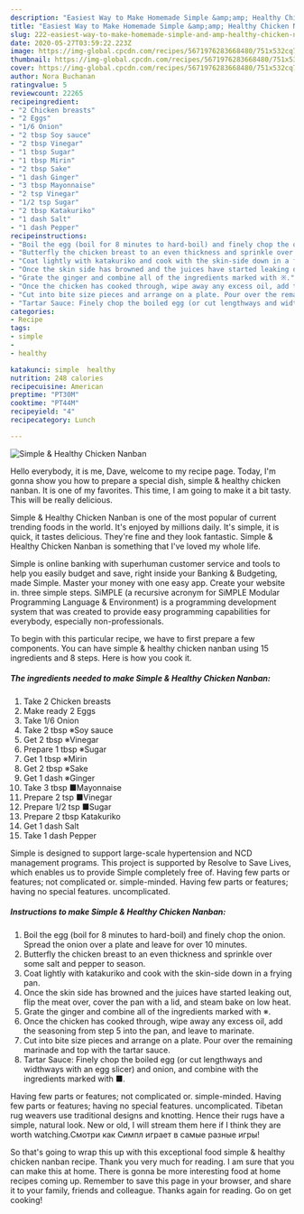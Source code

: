 ```yaml
---
description: "Easiest Way to Make Homemade Simple &amp;amp; Healthy Chicken Nanban"
title: "Easiest Way to Make Homemade Simple &amp;amp; Healthy Chicken Nanban"
slug: 222-easiest-way-to-make-homemade-simple-and-amp-healthy-chicken-nanban
date: 2020-05-27T03:59:22.223Z
image: https://img-global.cpcdn.com/recipes/5671976283668480/751x532cq70/simple-healthy-chicken-nanban-recipe-main-photo.jpg
thumbnail: https://img-global.cpcdn.com/recipes/5671976283668480/751x532cq70/simple-healthy-chicken-nanban-recipe-main-photo.jpg
cover: https://img-global.cpcdn.com/recipes/5671976283668480/751x532cq70/simple-healthy-chicken-nanban-recipe-main-photo.jpg
author: Nora Buchanan
ratingvalue: 5
reviewcount: 22265
recipeingredient:
- "2 Chicken breasts"
- "2 Eggs"
- "1/6 Onion"
- "2 tbsp Soy sauce"
- "2 tbsp Vinegar"
- "1 tbsp Sugar"
- "1 tbsp Mirin"
- "2 tbsp Sake"
- "1 dash Ginger"
- "3 tbsp Mayonnaise"
- "2 tsp Vinegar"
- "1/2 tsp Sugar"
- "2 tbsp Katakuriko"
- "1 dash Salt"
- "1 dash Pepper"
recipeinstructions:
- "Boil the egg (boil for 8 minutes to hard-boil) and finely chop the onion. Spread the onion over a plate and leave for over 10 minutes."
- "Butterfly the chicken breast to an even thickness and sprinkle over some salt and pepper to season."
- "Coat lightly with katakuriko and cook with the skin-side down in a frying pan."
- "Once the skin side has browned and the juices have started leaking out, flip the meat over, cover the pan with a lid, and steam bake on low heat."
- "Grate the ginger and combine all of the ingredients marked with ※."
- "Once the chicken has cooked through, wipe away any excess oil, add the seasoning from step 5 into the pan, and leave to marinate."
- "Cut into bite size pieces and arrange on a plate. Pour over the remaining marinade and top with the tartar sauce."
- "Tartar Sauce: Finely chop the boiled egg (or cut lengthways and widthways with an egg slicer) and onion, and combine with the ingredients marked with ■."
categories:
- Recipe
tags:
- simple
- 
- healthy

katakunci: simple  healthy 
nutrition: 248 calories
recipecuisine: American
preptime: "PT30M"
cooktime: "PT44M"
recipeyield: "4"
recipecategory: Lunch

---
```



![Simple &amp; Healthy Chicken Nanban](https://img-global.cpcdn.com/recipes/5671976283668480/751x532cq70/simple-healthy-chicken-nanban-recipe-main-photo.jpg)

Hello everybody, it is me, Dave, welcome to my recipe page. Today, I'm gonna show you how to prepare a special dish, simple &amp; healthy chicken nanban. It is one of my favorites. This time, I am going to make it a bit tasty. This will be really delicious.

Simple &amp; Healthy Chicken Nanban is one of the most popular of current trending foods in the world. It's enjoyed by millions daily. It's simple, it is quick, it tastes delicious. They're fine and they look fantastic. Simple &amp; Healthy Chicken Nanban is something that I've loved my whole life.

Simple is online banking with superhuman customer service and tools to help you easily budget and save, right inside your Banking &amp; Budgeting, made Simple. Master your money with one easy app. Create your website in. three simple steps. SiMPLE (a recursive acronym for SiMPLE Modular Programming Language &amp; Environment) is a programming development system that was created to provide easy programming capabilities for everybody, especially non-professionals.


To begin with this particular recipe, we have to first prepare a few components. You can have simple &amp; healthy chicken nanban using 15 ingredients and 8 steps. Here is how you cook it.

<!--inarticleads1-->

##### The ingredients needed to make Simple &amp; Healthy Chicken Nanban:

1. Take 2 Chicken breasts
1. Make ready 2 Eggs
1. Take 1/6 Onion
1. Take 2 tbsp ※Soy sauce
1. Get 2 tbsp ※Vinegar
1. Prepare 1 tbsp ※Sugar
1. Get 1 tbsp ※Mirin
1. Get 2 tbsp ※Sake
1. Get 1 dash ※Ginger
1. Take 3 tbsp ■Mayonnaise
1. Prepare 2 tsp ■Vinegar
1. Prepare 1/2 tsp ■Sugar
1. Prepare 2 tbsp Katakuriko
1. Get 1 dash Salt
1. Take 1 dash Pepper


Simple is designed to support large-scale hypertension and NCD management programs. This project is supported by Resolve to Save Lives, which enables us to provide Simple completely free of. Having few parts or features; not complicated or. simple-minded. Having few parts or features; having no special features. uncomplicated. 

<!--inarticleads2-->

##### Instructions to make Simple &amp; Healthy Chicken Nanban:

1. Boil the egg (boil for 8 minutes to hard-boil) and finely chop the onion. Spread the onion over a plate and leave for over 10 minutes.
1. Butterfly the chicken breast to an even thickness and sprinkle over some salt and pepper to season.
1. Coat lightly with katakuriko and cook with the skin-side down in a frying pan.
1. Once the skin side has browned and the juices have started leaking out, flip the meat over, cover the pan with a lid, and steam bake on low heat.
1. Grate the ginger and combine all of the ingredients marked with ※.
1. Once the chicken has cooked through, wipe away any excess oil, add the seasoning from step 5 into the pan, and leave to marinate.
1. Cut into bite size pieces and arrange on a plate. Pour over the remaining marinade and top with the tartar sauce.
1. Tartar Sauce: Finely chop the boiled egg (or cut lengthways and widthways with an egg slicer) and onion, and combine with the ingredients marked with ■.


Having few parts or features; not complicated or. simple-minded. Having few parts or features; having no special features. uncomplicated. Tibetan rug weavers use traditional designs and knotting. Hence their rugs have a simple, natural look. New or old, I will stream them here if I think they are worth watching.Смотри как Симпл играет в самые разные игры! 

So that's going to wrap this up with this exceptional food simple &amp; healthy chicken nanban recipe. Thank you very much for reading. I am sure that you can make this at home. There is gonna be more interesting food at home recipes coming up. Remember to save this page in your browser, and share it to your family, friends and colleague. Thanks again for reading. Go on get cooking!

